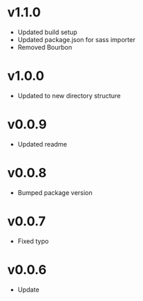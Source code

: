 # v1.1.0

* Updated build setup
* Updated package.json for sass importer
* Removed Bourbon

# v1.0.0

* Updated to new directory structure

# v0.0.9

* Updated readme

# v0.0.8

* Bumped package version

# v0.0.7

* Fixed typo

# v0.0.6

* Update
